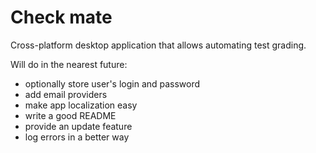 # Check mate
Cross-platform desktop application that allows automating test grading.

Will do in the nearest future:
  - optionally store user's login and password
  - add email providers
  - make app localization easy
  - write a good README
  - provide an update feature
  - log errors in a better way
